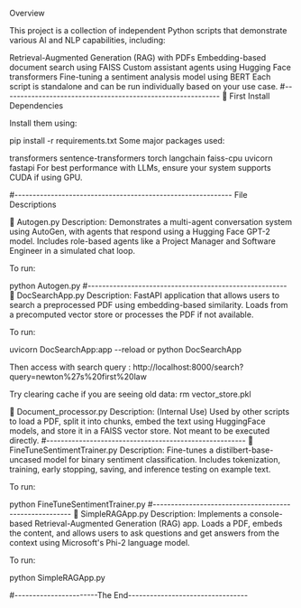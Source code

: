Overview

This project is a collection of independent Python scripts that demonstrate various AI and NLP capabilities, including:

Retrieval-Augmented Generation (RAG) with PDFs
Embedding-based document search using FAISS
Custom assistant agents using Hugging Face transformers
Fine-tuning a sentiment analysis model using BERT
Each script is standalone and can be run individually based on your use case.
#------------------------------------------------------------
🧾 First Install Dependencies

Install them using:

pip install -r requirements.txt
Some major packages used:

transformers
sentence-transformers
torch
langchain
faiss-cpu
uvicorn
fastapi
For best performance with LLMs, ensure your system supports CUDA if using GPU.

#------------------------------------------------------------
File Descriptions

📄 Autogen.py
Description:
Demonstrates a multi-agent conversation system using AutoGen, with agents that respond using a Hugging Face GPT-2 model. Includes role-based agents like a Project Manager and Software Engineer in a simulated chat loop.

To run:

python Autogen.py
#-------------------------------------------------------
📄 DocSearchApp.py
Description:
FastAPI application that allows users to search a preprocessed PDF using embedding-based similarity. Loads from a precomputed vector store or processes the PDF if not available.

To run:

uvicorn DocSearchApp:app --reload or python DocSearchApp

Then access with search query : http://localhost:8000/search?query=newton%27s%20first%20law

Try clearing cache if you are seeing old data: rm vector_store.pkl 

📄 Document_processor.py
Description:
(Internal Use) Used by other scripts to load a PDF, split it into chunks, embed the text using HuggingFace models, and store it in a FAISS vector store. Not meant to be executed directly.
#-------------------------------------------------------
📄 FineTuneSentimentTrainer.py
Description:
Fine-tunes a distilbert-base-uncased model for binary sentiment classification. Includes tokenization, training, early stopping, saving, and inference testing on example text.

To run:

python FineTuneSentimentTrainer.py
#-------------------------------------------------------
📄 SimpleRAGApp.py
Description:
Implements a console-based Retrieval-Augmented Generation (RAG) app. Loads a PDF, embeds the content, and allows users to ask questions and get answers from the context using Microsoft's Phi-2 language model.

To run:

python SimpleRAGApp.py

#-----------------------The End---------------------------------
